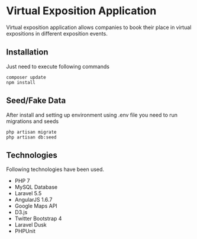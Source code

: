 # Virtual Exposition Application
Virtual exposition application allows companies to book their place in virtual expositions in different exposition events.

## Installation
Just need to execute following commands
```
composer update
npm install
```

## Seed/Fake Data
After install and setting up environment using .env file you need to run migrations and seeds
```
php artisan migrate
php artisan db:seed
```

## Technologies
Following technologies have been used.
- PHP 7
- MySQL Database
- Laravel 5.5
- AngularJS 1.6.7
- Google Maps API
- D3.js
- Twitter Bootstrap 4
- Laravel Dusk
- PHPUnit